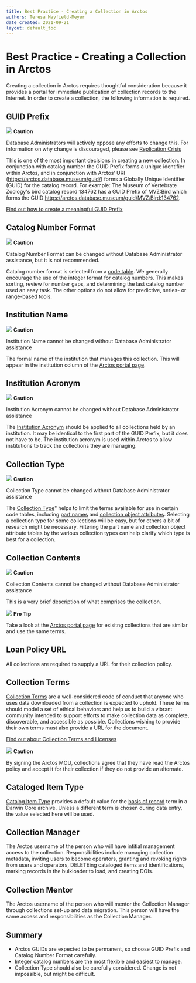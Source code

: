 ```yaml
---
title: Best Practice - Creating a Collection in Arctos 
authors: Teresa Mayfield-Meyer
date created: 2021-09-21
layout: default_toc
---
```


# Best Practice - Creating a Collection in Arctos 

Creating a collection in Arctos requires thoughtful consideration because it provides a portal for immediate publication of collection records to the Internet. In order to create a collection, the following information is required.

## GUID Prefix

![](https://raw.githubusercontent.com/ArctosDB/documentation-wiki/gh-pages/tutorial_images/Bear%20Caution.jpg) **Caution** 

Database Administrators will actively oppose any efforts to change this. For information on why change is discouraged, please see <a href="https://en.wikipedia.org/wiki/Replication_crisis" target="-blank">Replication Crisis</a>

This is one of the most important decisions in creating a new collection. In conjunction with catalog number the GUID Prefix forms a unique identifier within Arctos, and in conjunction with Arctos’ URI (https://arctos.database.museum/guid/) forms a Globally Unique Identifier (GUID) for the catalog record. For example: The Museum of Vertebrate Zoology's bird catalog record 134762 has a GUID Prefix of MVZ:Bird which forms the GUID https://arctos.database.museum/guid/MVZ:Bird:134762.

<a href="https://handbook.arctosdb.org/best_practices/GUID.html" target="_blank">Find out how to create a meaningful GUID Prefix</a>

## Catalog Number Format

![](https://raw.githubusercontent.com/ArctosDB/documentation-wiki/gh-pages/tutorial_images/Bear%20Caution.jpg) **Caution** 

Catalog Number Format can be changed without Database Administrator assistance, but it is not recommended.  

Catalog number format is selected from a <a href="https://arctos.database.museum/info/ctDocumentation.cfm?table=ctcatalog_number_format" target="_blank">code table</a>. We generally encourage the use of the integer format for catalog numbers. This makes sorting, review for number gaps, and determining the last catalog number used an easy task. The other options do not allow for predictive, series- or range-based tools.

## Institution Name

![](https://raw.githubusercontent.com/ArctosDB/documentation-wiki/gh-pages/tutorial_images/Bear%20Caution.jpg) **Caution** 

Institution Name cannot be changed without Database Administrator assistance

The formal name of the institution that manages this collection. This will appear in the institution column of the <a href="https://arctos.database.museum/home.cfm" target="_blank">Arctos portal page</a>.

## Institution Acronym 

![](https://raw.githubusercontent.com/ArctosDB/documentation-wiki/gh-pages/tutorial_images/Bear%20Caution.jpg) **Caution** 

Institution Acronym cannot be changed without Database Administrator assistance

The <a href="https://handbook.arctosdb.org/documentation/catalog.html#institution-acronym" class="external">Institution Acronym</a> should be applied to all collections held by an institution. It may be identical to the first part of the GUID Prefix, but it does not have to be. The institution acronym is used within Arctos to allow institutions to track the collections they are managing.

## Collection Type

![](https://raw.githubusercontent.com/ArctosDB/documentation-wiki/gh-pages/tutorial_images/Bear%20Caution.jpg) **Caution** 

Collection Type cannot be changed without Database Administrator assistance

The <a href="https://arctos.database.museum/info/ctDocumentation.cfm?table=ctcollection_cde" class="external">Collection Type</a>" helps to limit the terms available for use in certain code tables, including <a href="https://arctos.database.museum/info/ctDocumentation.cfm?table=ctspecimen_part_name" target="_blank">part names</a> and <a href="https://arctos.database.museum/info/ctDocumentation.cfm?table=ctattribute_type" target="_blank">collection object attributes</a>. Selecting a collection type for some collections will be easy, but for others a bit of research might be necessary. Filtering the part name and collection object attribute tables by the various collection types can help clarify which type is best for a collection.

## Collection Contents

![](https://raw.githubusercontent.com/ArctosDB/documentation-wiki/gh-pages/tutorial_images/Bear%20Caution.jpg) **Caution** 

Collection Contents cannot be changed without Database Administrator assistance

This is a very brief description of what comprises the collection.

![](https://raw.githubusercontent.com/ArctosDB/documentation-wiki/gh-pages/tutorial_images/Bear%20Pro.jpg) **Pro Tip**

Take a look at the <a href="https://arctos.database.museum/home.cfm" target="_blank">Arctos portal page</a> for exisitng collections that are similar and use the same terms.

## Loan Policy URL

All collections are required to supply a URL for their collection policy.

## Collection Terms

<a href="https://arctos.database.museum/info/ctDocumentation.cfm?table=ctcollection_terms" target="_blank">Collection Terms</a> are a well-considered code of conduct that anyone who uses data downloaded from a collection is expected to uphold. These terms should model a set of ethical behaviors and help us to build a vibrant community intended to support efforts to make collection data as complete, discoverable, and accessible as possible. Collections wishing to provide their own terms must also provide a URL for the document.

<a href="https://handbook.arctosdb.org/how_to/How-To-Apply-Licensing-and-Terms.html" target="_blank">Find out about Collection Terms and Licenses</a>

![](https://raw.githubusercontent.com/ArctosDB/documentation-wiki/gh-pages/tutorial_images/Bear%20Caution.jpg) **Caution** 

By signing the Arctos MOU, collections agree that they have read the Arctos policy and accept it for their collection if they do not provide an alternate.

## Cataloged Item Type

<a href="https://arctos.database.museum/info/ctDocumentation.cfm?table=ctcataloged_item_type" target="_blank">Catalog Item Type</a> provides a default value for the <a href="http://rs.tdwg.org/dwc/terms/basisOfRecord" target="_blank">basis of record</a> term in a Darwin Core archive. Unless a different term is chosen during data entry, the value selected here will be used.

## Collection Manager

The Arctos username of the person who will have intitial management access to the collection. Responsibilities include managing collection metadata, inviting users to become operators, granting and revoking rights from users and operators, DELETEing cataloged items and identifications, marking records in the bulkloader to load, and creating DOIs.

## Collection Mentor

The Arctos username of the person who will mentor the Collection Manager through collections set-up and data migration. This person will have the same access and responsibilities as the Collection Manager.

## Summary

 - Arctos GUIDs are expected to be permanent, so choose GUID Prefix and Catalog Number Format carefully.
 - Integer catalog numbers are the most flexible and easiest to manage.
 - Collection Type should also be carefully considered. Change is not impossible, but might be difficult.
